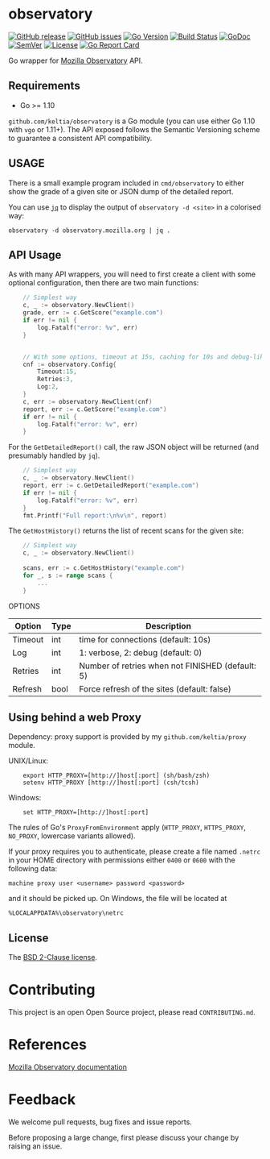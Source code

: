 observatory
==========

[![GitHub release](https://img.shields.io/github/release/keltia/observatory.svg)](https://github.com/keltia/observatory/releases)
[![GitHub issues](https://img.shields.io/github/issues/keltia/observatory.svg)](https://github.com/keltia/observatory/issues)
[![Go Version](https://img.shields.io/badge/go-1.10-blue.svg)](https://golang.org/dl/)
[![Build Status](https://travis-ci.org/keltia/observatory.svg?branch=master)](https://travis-ci.org/keltia/observatory)
[![GoDoc](http://godoc.org/github.com/keltia/observatory?status.svg)](http://godoc.org/github.com/keltia/observatory)
[![SemVer](http://img.shields.io/SemVer/2.0.0.png)](https://semver.org/spec/v2.0.0.html)
[![License](https://img.shields.io/pypi/l/Django.svg)](https://opensource.org/licenses/BSD-2-Clause)
[![Go Report Card](https://goreportcard.com/badge/github.com/keltia/observatory)](https://goreportcard.com/report/github.com/keltia/observatory)

Go wrapper for [Mozilla Observatory](https://observatory.mozilla.org/) API.

## Requirements

* Go >= 1.10

`github.com/keltia/observatory` is a Go module (you can use either Go 1.10 with `vgo` or 1.11+).  The API exposed follows the Semantic Versioning scheme to guarantee a consistent API compatibility.

## USAGE

There is a small example program included in `cmd/observatory` to either show the grade of a given site or JSON dump of the detailed report.

You can use [`jq`](https://stedolan.github.io/jq/) to display the output of `observatory -d <site>` in a colorised way:

    observatory -d observatory.mozilla.org | jq .

## API Usage

As with many API wrappers, you will need to first create a client with some optional configuration, then there are two main functions:

``` go
    // Simplest way
    c, _ := observatory.NewClient()
    grade, err := c.GetScore("example.com")
    if err != nil {
        log.Fatalf("error: %v", err)
    }


    // With some options, timeout at 15s, caching for 10s and debug-like verbosity
    cnf := observatory.Config{
        Timeout:15,
        Retries:3,
        Log:2,
    }
    c, err := observatory.NewClient(cnf)
    report, err := c.GetScore("example.com")
    if err != nil {
        log.Fatalf("error: %v", err)
    }
```

For the `GetDetailedReport()` call, the raw JSON object will be returned (and presumably handled by `jq`).

``` go
    // Simplest way
    c, _ := observatory.NewClient()
    report, err := c.GetDetailedReport("example.com")
    if err != nil {
        log.Fatalf("error: %v", err)
    }
    fmt.Printf("Full report:\n%v\n", report)
```

The `GetHostHistory()` returns the list of recent scans for the given site:

``` go
    // Simplest way
    c, _ := observatory.NewClient()
    
    scans, err := c.GetHostHistory("example.com")
    for _, s := range scans {
        ...
    }
```

OPTIONS

| Option  | Type | Description |
| ------- | ---- | ----------- |
| Timeout | int  | time for connections (default: 10s) |
| Log     | int  | 1: verbose, 2: debug (default: 0) |
| Retries | int  | Number of retries when not FINISHED (default: 5) |
| Refresh | bool | Force refresh of the sites (default: false) |


## Using behind a web Proxy

Dependency: proxy support is provided by my `github.com/keltia/proxy` module.

UNIX/Linux:

```
    export HTTP_PROXY=[http://]host[:port] (sh/bash/zsh)
    setenv HTTP_PROXY [http://]host[:port] (csh/tcsh)
```

Windows:

```
    set HTTP_PROXY=[http://]host[:port]
```

The rules of Go's `ProxyFromEnvironment` apply (`HTTP_PROXY`, `HTTPS_PROXY`, `NO_PROXY`, lowercase variants allowed).

If your proxy requires you to authenticate, please create a file named `.netrc` in your HOME directory with permissions either `0400` or `0600` with the following data:

    machine proxy user <username> password <password>

and it should be picked up. On Windows, the file will be located at

    %LOCALAPPDATA%\observatory\netrc

## License

The [BSD 2-Clause license](https://github.com/keltia/observatory/LICENSE.md).

# Contributing

This project is an open Open Source project, please read `CONTRIBUTING.md`.

# References

[Mozilla Observatory documentation](https://github.com/mozilla/http-observatory/blob/master/httpobs/docs/api.md#host-history)

# Feedback

We welcome pull requests, bug fixes and issue reports.

Before proposing a large change, first please discuss your change by raising an issue.